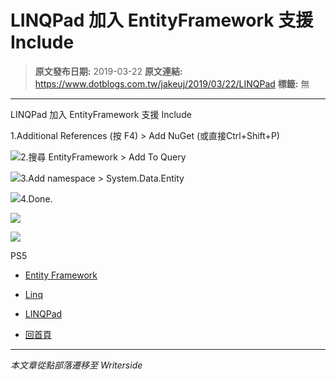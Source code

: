 # LINQPad 加入 EntityFramework 支援 Include

> **原文發布日期:** 2019-03-22
> **原文連結:** https://www.dotblogs.com.tw/jakeuj/2019/03/22/LINQPad
> **標籤:** 無

---

LINQPad 加入 EntityFramework 支援 Include

1.Additional References (按 F4) > Add NuGet (或直接Ctrl+Shift+P)

![](https://dotblogsfile.blob.core.windows.net/user/jakeuj/b55b2dd8-e08d-4b9b-bc6d-6c7166a8eebf/1553251570_22384.jpg)2.搜尋 EntityFramework > Add To Query

![](https://dotblogsfile.blob.core.windows.net/user/jakeuj/b55b2dd8-e08d-4b9b-bc6d-6c7166a8eebf/1553251724_04581.jpg)3.Add namespace > System.Data.Entity

![](https://dotblogsfile.blob.core.windows.net/user/jakeuj/b55b2dd8-e08d-4b9b-bc6d-6c7166a8eebf/1553251910_05171.jpg)4.Done.

![](https://dotblogsfile.blob.core.windows.net/user/jakeuj/b55b2dd8-e08d-4b9b-bc6d-6c7166a8eebf/1553251987_51491.png)

![](https://card.psnprofiles.com/1/jakeuj.png)

PS5

* [Entity Framework](/jakeuj/Tags?qq=Entity%20Framework)
* [Linq](/jakeuj/Tags?qq=Linq)
* [LINQPad](/jakeuj/Tags?qq=LINQPad)

* [回首頁](/jakeuj)

---

*本文章從點部落遷移至 Writerside*
